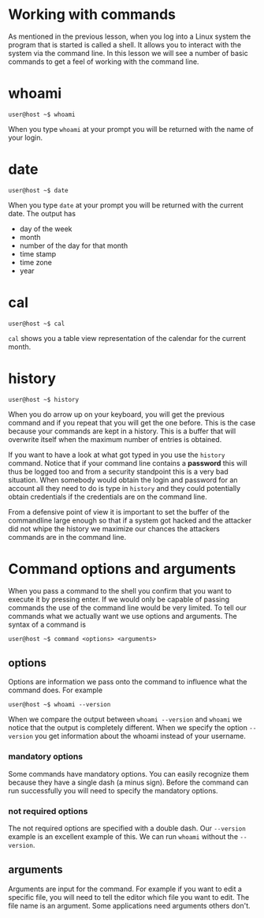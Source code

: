 # Working with commands
As mentioned in the previous lesson, when you log into a Linux system the program that is started is called a shell. It allows you to interact with the system via the command line. In this lesson we will see a number of basic commands to get a feel of working with the command line.
# whoami
```
user@host ~$ whoami
```
When you type ```whoami``` at your prompt you will be returned with the name of your login.

# date
```
user@host ~$ date
```
When you type ```date``` at your prompt you will be returned with the current date. The output has
* day of the week
* month
* number of the day for that month
* time stamp
* time zone
* year
# cal
```
user@host ~$ cal
```
```cal``` shows you a table view representation of the calendar for the current month.
# history
```
user@host ~$ history
```
When you do arrow up on your keyboard, you will get the previous command and if you repeat that you will get the one before. This is the case because your commands are kept in a history. This is a buffer that will overwrite itself when the maximum number of entries is obtained. 

If you want to have a look at what got typed in you use the ```history``` command. Notice that if your command line contains a **password** this will thus be logged too and from a security standpoint this is a very bad situation. When somebody would obtain the login and password for an account all they need to do is type in ```history``` and they could potentially obtain credentials if the credentials are on the command line.

From a defensive point of view it is important to set the buffer of the commandline large enough so that if a system got hacked and the attacker did not whipe the history we maximize our chances the attackers commands are in the command line.

# Command options and arguments
When you pass a command to the shell you confirm that you want to execute it by pressing enter. If we would only be capable of passing commands the use of the command line would be very limited. To tell our commands what we actually want we use options and arguments. The syntax of a command is
```
user@host ~$ command <options> <arguments>
```
## options
Options are information we pass onto the command to influence what the command does. For example
```
user@host ~$ whoami --version
```

When we compare the output between ```whoami --version``` and ```whoami``` we notice that the output is completely different. When we specify the option ```--version``` you get information about the whoami instead of your username.

### mandatory options
Some commands have mandatory options. You can easily recognize them because they have a single dash (a minus sign). Before the command can run successfully you will need to specify the mandatory options.

### not required options
The not required options are specified with a double dash. Our `--version` example is an excellent example of this. We can run `whoami` without the `--version`.

## arguments
Arguments are input for the command. For example if you want to edit a specific file, you will need to tell the editor which file you want to edit. The file name is an argument. Some applications need arguments others don't.
